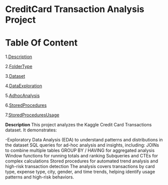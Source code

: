 # **CreditCard Transaction Analysis Project** #
# Table Of Content  #
1.[Description](#Descrption)

2.[FolderType](#FolderType)

3.[Dataset](#Dataset)

4.[DataExploration](#DataExploration)

5.[AdhocAnalysis](#AdhocAnalysis)

6.[StoredProcedures](#StoredProcedures)

7.[StoredProceduresUsage](#StoredProceduresUsage)

**Description**
This project analyzes the Kaggle Credit Card Transactions dataset. It demonstrates:

  -Exploratory Data Analysis (EDA) to understand patterns and distributions in the dataset
SQL queries for ad-hoc analysis and insights, including:
JOINs to combine multiple tables
GROUP BY / HAVING for aggregated analysis
Window functions for running totals and ranking
Subqueries and CTEs for complex calculations
Stored procedures for automated trend analysis and high-risk transaction detection
The analysis covers transactions by card type, expense type, city, gender, and time trends, helping identify usage patterns and high-risk behaviors.


